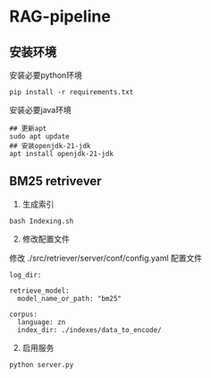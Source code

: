 # RAG-pipeline

## 安装环境

安装必要python环境
```
pip install -r requirements.txt
```

安装必要java环境
```
## 更新apt
sudo apt update
## 安装openjdk-21-jdk
apt install openjdk-21-jdk
```

## BM25 retrivever

1. 生成索引
```
bash Indexing.sh
```

2. 修改配置文件

修改 ./src/retriever/server/conf/config.yaml 配置文件
```
log_dir:

retrieve_model:
  model_name_or_path: "bm25"

corpus:
  language: zn
  index_dir: ./indexes/data_to_encode/
```

2.  启用服务
```
python server.py
```